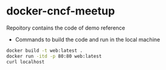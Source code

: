 # docker-cncf-meetup
Repoitory contains the code of demo reference

- Commands to build the code and run in the local machine
``` sh
docker build -t web:latest .
docker run -itd -p 80:80 web:latest
curl localhost
```
